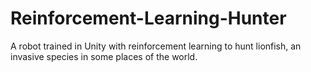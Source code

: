 # Reinforcement-Learning-Hunter
A robot trained in Unity with reinforcement learning to hunt lionfish, an invasive species in some places of the world.

